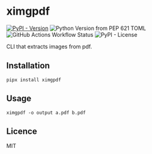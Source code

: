 # ximgpdf

[![PyPI - Version](https://img.shields.io/pypi/v/ximgpdf?logo=PyPI&label=PyPI)](https://pypi.org/project/ximgpdf/)
![Python Version from PEP 621 TOML](https://img.shields.io/python/required-version-toml?logo=Python&label=Python&&tomlFilePath=https%3A%2F%2Fraw.githubusercontent.com%2Fpaqira%2Fximgpdf%2Fmain%2Fpyproject.toml)
![GitHub Actions Workflow Status](https://img.shields.io/github/actions/workflow/status/paqira/ximgpdf/ci.yaml?logo=GitHub)
![PyPI - License](https://img.shields.io/pypi/l/ximgpdf)

CLI that extracts images from pdf.

## Installation

```shell
pipx install ximgpdf
```

## Usage

```shell
ximgpdf -o output a.pdf b.pdf
```

## Licence

MIT
